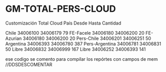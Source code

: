 # GM-TOTAL-PERS-CLOUD
Customización Total Cloud
País	        Desde	    Hasta	    Cantidad

Chile	        34006100	34006179	79
FE-Facele	    34006180	34006200	20
FE-Azurian	    34006180	34006200	20
Pers-Chile	    34006201	34006251	50
Argentina	    34006393	34006780	387
Pers-Argentina	34006781	34006831	50
Libre	        34006832	34006999	167
Libre	        34006252	34006393	141

ese codigo se comento para compilar los repórtes con campos de mem
//DDSDESCOMENTAR 